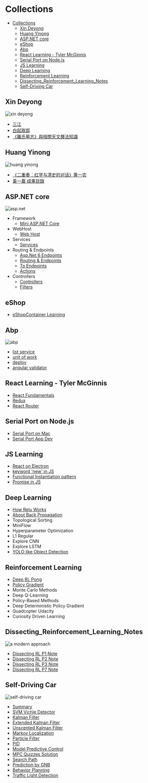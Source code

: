 # Collections


- [Collections](#collections)
  - [Xin Deyong](#xin-deyong)
  - [Huang Yinong](#huang-yinong)
  - [ASP.NET core](#aspnet-core)
  - [eShop](#eshop)
  - [Abp](#abp)
  - [React Learning - Tyler McGinnis](#react-learning---tyler-mcginnis)
  - [Serial Port on Node.js](#serial-port-on-nodejs)
  - [JS Learning](#js-learning)
  - [Deep Learning](#deep-learning)
  - [Reinforcement Learning](#reinforcement-learning)
  - [Dissecting_Reinforcement_Learning_Notes](#dissecting_reinforcement_learning_notes)
  - [Self-Driving Car](#self-driving-car)


## Xin Deyong

![xin deyong](img/xindeyong.jpeg)

- [三江](../2017/2017-09-29-Sanjiang_and_others/words_from_xindeyong.md)
- [白起取郢](../2018/2018-07-20-Bai_Qi_Conqued_Yin/conqued_yin.md)
- [《羅氏墓志》與相關天文曆法知識](../2021/2021-01-14_LuoShi_MuZhi/luoshi.md)


## Huang Yinong

![huang yinong](img/huangyinong.jpeg)

- [《二重奏：红学与清史的对话》黄一农](../2019/2019-06-19_Duet_Qing_Honglou/duet.md)
- [黃一農 成果目錄](../2021/2021-12-25_HuangYinong_Papers/hongyinong_papers.md)


## ASP.NET core

![asp.net](img/asp-core.png)

- Framework
  - [Mini ASP.NET Core](../2019/2019-01-30_Mini_AspNet_Core/mini_aspnet_core.md)
- WebHost
  - [Web Host](../2022/2022-07-08_Aspnet_WebHost/webhost.md)
- Services
  - [Services](../2022/2022-06-29_Dotnet_Services/dotnet_services.md)
- Routing & Endpoints
  - [Asp.Net 6 Endpoints](../2022/2022-08-01_Aspnet6_EndPoints/aspnet6_endpoints.md)
  - [Routing & Endpoints](../2022/2022-02-24_Aspnet_Routing_Endpoints/routing_endpoints.md)
  - [To Endpoints](../2022/2022-03-04_Aspnet_To_Endpoints/to_endpoints.md)
  - [Actions](../2022/2022-02-28_Aspnet_Actions/actions.md)
- Controllers
  - [Controllers](../2022/2022-03-02_Aspnet_Controllers/controllers.md)
  - [Filters](../2022/2022-03-03_Aspnet_Filters/filters.md)


## eShop
- [eShopContainer Learning](../2019/2019-05-15_eShopContainer_Learning/eshop.md)

## Abp

![abp](img/abp.jpg)

- [list service](../2021/2021-06-10_Abp_ListService/abp_listservice.md)
- [unit of work](../2021/2021-07-02_Abp_UoW/uow.md)
- [deploy](../2021/2021-07-16_Abp_Deploy/abp_deploy.md)
- [angular validator](../2022/2022-07-20_Abp_Angular_Validators/validators.md)


## React Learning - Tyler McGinnis
- [React Fundamentals](../2018/2018-12-25_React_Fundamentals/react_fundamentals.md)
- [Redux](../2019/2019-02-12_Redux/redux.md)
- [React Router](../2019/2019-03-12_React_Router/react_router.md)


## Serial Port on Node.js
- [Serial Port on Mac](../2019/2019-01-04_Serial_Port_on_Mac/serial_port_on_mac.md)
- [Serial Port App Dev](../2019/2019-01-08_Serial_Port_App_Dev/serial_port_app_dev.md)


## JS Learning
- [React on Electron](../2019/2019-01-23_React_on_Electron/react_on_electron.md)
- [keyword 'new' in JS](../2019/2019-01-30_Keyword_new_in_JS/keyword_new_in_js.md)
- [Functional Instantiation pattern](../2019/2019-02-11_Functional_Instantiation/functional_instantiation.md)
- [Promise in JS](../2019/2019-02-11_Promise_in_JS/promise_in_js.md)


## Deep Learning
- [How Relu Works](../2017/2017-07-31-How_Relu_Works/how_relu_works.md)
- [About Back Propagation](../2017/2017-08-07-About_Back_Propagation/about_bp.md)
- Topological Sorting
- MiniFlow
- Hyperparameter Optimization
- L1 Regular
- Explore CNN
- Explore LSTM
- [YOLO like Object Detection](../2018/2018-12-13_Traffic_Light_Detection/traffic_light_detection.md)


## Reinforcement Learning
- [Deep RL Pong](../2017/2017-10-30-DeepRL_Pong/deep_rl_pong.md)
- [Policy Gradient](../2017/2017-11-25-Policy_Gradient/policy_gradient.md)
- Monte Carlo Methods
- Deep Q-Learning
- Policy-Based Methods
- Deep Deterministic Policy Gradient
- Quadcopter Udacity
- Curiosity Driven Learning


## Dissecting_Reinforcement_Learning_Notes

![a modern approach](img/a_modern_approach.png)

- [Dissecting RL P1 Note](../2017/2017-10-19-Dissecting_Reinforcement_Learning_P1_Note/DissectingReinforcementLearningP1Note.md)
- [Dissecting RL P2 Note](../2017/2017-10-25-Dissecting_Reinforcement_Learning_P2_Note/DissectingReinforcementLearningP2Note.md)
- [Dissecting RL P3 Note](../2017/2017-10-27-Dissecting_Reinforcement_Learning_P3_Note/DissectingReinforcementLearningP3Note.md)
- [Dissecting RL P7 Note](../2018/2018-12-26_Dissecting_RL_p7_note/dissecting_rl_p7_note.md)


## Self-Driving Car

![self-driving car](img/self-driving-car.jpeg)

- [Summary](../2018/2018-12-24_Self_Driving_nd_Summary/self_driving_summary.md)
- [SVM Vichle Detector](../2018/2018-04-07-SVM_Vichle_Detector/vehicle_detector.md)
- [Kalman Filter](../2018/2018-05-31-Kalman_Filter/kalman_filter.md)
- [Extended Kalman Filter](../2018/2018-06-08-Extended_Kalman_Filter/extented_kalman_filter.md)
- [Unscented Kalman Filter](../2018/2018-06-13-Unscented_Kalman_Filter/unscented_kalman_filter.md)
- [Markov Localization](../2018/2018-07-17-Markov_Localization/markov_localization.md)
- [Particle Filter](../2018/2018-08-01-Particle_Filter/particle_filter.md)
- [PID](../2018/2018-08-02-PID/pid.md)
- [Model Predictive Control](../2018/2018-08-09-Model_Predictive_Control/model_predictive_control.md)
- [MPC Quizzes Solution](../2018/2018-08-10-MPC_Quizzes_Solution/mpc_solution.md)
- [Search Path](../2018/2018-09-07-Search_Path/search_path.md)
- [Prediction by GNB](../2018/2018-09-21-Prediction_by_GNB/gnb.md)
- [Behavior Planning](../2018/2018-10-11_Behavior_Planning/behavior_planning.md)
- [Traffic Light Detection](../2018/2018-12-13_Traffic_Light_Detection/traffic_light_detection.md)
